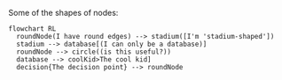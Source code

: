
Some of the shapes of nodes:

```mermaid
flowchart RL
  roundNode(I have round edges) --> stadium([I'm 'stadium-shaped'])
  stadium --> database[(I can only be a database)]
  roundNode --> circle((is this useful?))
  database --> coolKid>The cool kid]
  decision{The decision point} --> roundNode
```
